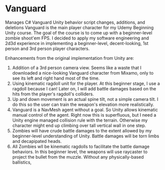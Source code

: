 # Vanguard
Manages C# Vanguard Unity behavior script changes, additions, and deletions
Vanguard is the main player character for my Udemy Beginning Unity course. The goal of the course is to come up with a beginner-level zombie shoot'em FPS. I decided to apply my software engineering and 2d3d experience in implementing a beginner-level, decent-looking, 1st person and 3rd person player characters.

Enhancements from the original implementation from Unity are:
1. Addition of a 3rd person camera view. Seems like a waste that I downloaded a nice-looking Vanguard character from Mixamo, only to see its left and right hand most of the time.
2. Using kinematic ragdoll unit for the player. At this beginner stage, I use a ragdoll because I can! Later on, I will add battle damages based on the hits from the player's ragdoll's colliders.
3. Up and down movement is an actual spine tilt, not a simple camera tilt. I do this so the user can train the weapon's elevation more realistically. 
4. Vanguard is a NavMesh agent without a goal. So Unity allows kinematic manual control of the agent. Right now this is superfluous, but I need a Unity engine managed collision rule with the terrain. Otherwise my character might end up climbing over tall vertical wall in one step.
5. Zombies will have crude battle damages to the extent allowed by my beginner-level understanding of Unity. Battle damages will be torn limbs and decapipated heads.
6. All Zombies wll be kinematic ragdolls to facilitate the battle damage behaviors.
In this beginner level, the weapons will use raycaster to project the bullet from the muzzle. Without any physically-based ballistics, 
